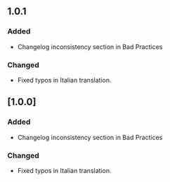 ## 1.0.1

### Added

- Changelog inconsistency section in Bad Practices

### Changed

- Fixed typos in Italian translation.


## [1.0.0]

### Added

- Changelog inconsistency section in Bad Practices

### Changed

- Fixed typos in Italian translation.
